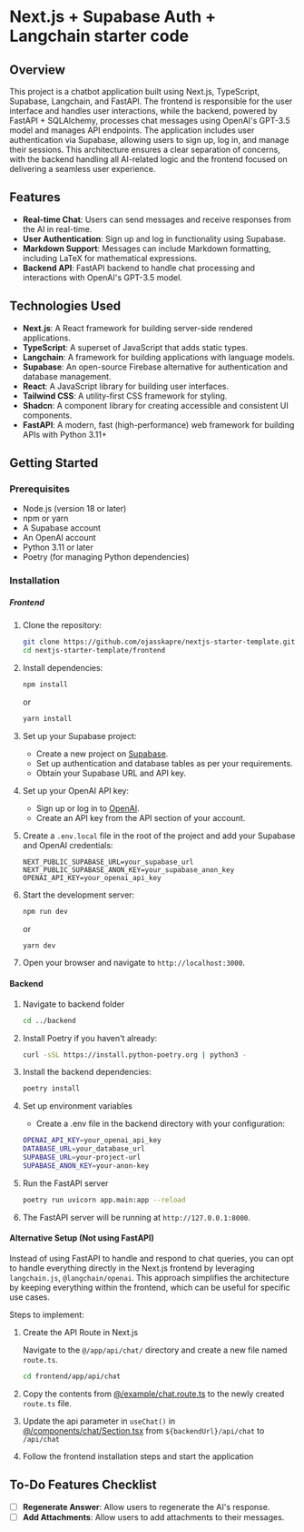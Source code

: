 # Next.js + Supabase Auth + Langchain starter code

## Overview

This project is a chatbot application built using Next.js, TypeScript, Supabase, Langchain, and FastAPI. The frontend is responsible for the user interface and handles user interactions, while the backend, powered by FastAPI + SQLAlchemy, processes chat messages using OpenAI's GPT-3.5 model and manages API endpoints. The application includes user authentication via Supabase, allowing users to sign up, log in, and manage their sessions. This architecture ensures a clear separation of concerns, with the backend handling all AI-related logic and the frontend focused on delivering a seamless user experience.

## Features

- **Real-time Chat**: Users can send messages and receive responses from the AI in real-time.
- **User Authentication**: Sign up and log in functionality using Supabase.
- **Markdown Support**: Messages can include Markdown formatting, including LaTeX for mathematical expressions.
- **Backend API**: FastAPI backend to handle chat processing and interactions with OpenAI's GPT-3.5 model.

## Technologies Used

- **Next.js**: A React framework for building server-side rendered applications.
- **TypeScript**: A superset of JavaScript that adds static types.
- **Langchain**: A framework for building applications with language models.
- **Supabase**: An open-source Firebase alternative for authentication and database management.
- **React**: A JavaScript library for building user interfaces.
- **Tailwind CSS**: A utility-first CSS framework for styling.
- **Shadcn**: A component library for creating accessible and consistent UI components.
- **FastAPI**: A modern, fast (high-performance) web framework for building APIs with Python 3.11+

## Getting Started

### Prerequisites

- Node.js (version 18 or later)
- npm or yarn
- A Supabase account
- An OpenAI account
- Python 3.11 or later
- Poetry (for managing Python dependencies)

### Installation

##### Frontend

1. Clone the repository:

   ```bash
   git clone https://github.com/ojasskapre/nextjs-starter-template.git
   cd nextjs-starter-template/frontend
   ```

2. Install dependencies:

   ```bash
   npm install
   ```

   or

   ```bash
   yarn install
   ```

3. Set up your Supabase project:

   - Create a new project on [Supabase](https://supabase.io/).
   - Set up authentication and database tables as per your requirements.
   - Obtain your Supabase URL and API key.

4. Set up your OpenAI API key:

   - Sign up or log in to [OpenAI](https://openai.com/).
   - Create an API key from the API section of your account.

5. Create a `.env.local` file in the root of the project and add your Supabase and OpenAI credentials:

   ```plaintext
   NEXT_PUBLIC_SUPABASE_URL=your_supabase_url
   NEXT_PUBLIC_SUPABASE_ANON_KEY=your_supabase_anon_key
   OPENAI_API_KEY=your_openai_api_key
   ```

6. Start the development server:

   ```bash
   npm run dev
   ```

   or

   ```bash
   yarn dev
   ```

7. Open your browser and navigate to `http://localhost:3000`.

#### Backend

1. Navigate to backend folder

   ```bash
   cd ../backend
   ```

2. Install Poetry if you haven't already:

   ```bash
   curl -sSL https://install.python-poetry.org | python3 -
   ```

3. Install the backend dependencies:

   ```bash
   poetry install
   ```

4. Set up environment variables

   - Create a .env file in the backend directory with your configuration:

   ```bash
   OPENAI_API_KEY=your_openai_api_key
   DATABASE_URL=your_database_url
   SUPABASE_URL=your-project-url
   SUPABASE_ANON_KEY=your-anon-key
   ```

5. Run the FastAPI server

   ```bash
   poetry run uvicorn app.main:app --reload
   ```

6. The FastAPI server will be running at `http://127.0.0.1:8000`.

#### Alternative Setup (Not using FastAPI)

Instead of using FastAPI to handle and respond to chat queries, you can opt to handle everything directly in the Next.js frontend by leveraging `langchain.js`, `@langchain/openai`. This approach simplifies the architecture by keeping everything within the frontend, which can be useful for specific use cases.

Steps to implement:

1. Create the API Route in Next.js

   Navigate to the `@/app/api/chat/` directory and create a new file named `route.ts`.

   ```bash
   cd frontend/app/api/chat
   ```

2. Copy the contents from [@/example/chat.route.ts](https://github.com/ojasskapre/nextjs-starter-template/blob/main/frontend/src/example/chat.route.ts) to the newly created `route.ts` file.

3. Update the api parameter in `useChat()` in [@/components/chat/Section.tsx](https://github.com/ojasskapre/nextjs-starter-template/blob/main/frontend/src/components/chat/Section.tsx) from `${backendUrl}/api/chat` to `/api/chat`

4. Follow the frontend installation steps and start the application

## To-Do Features Checklist

- [ ] **Regenerate Answer**: Allow users to regenerate the AI's response.
- [ ] **Add Attachments**: Allow users to add attachments to their messages.
